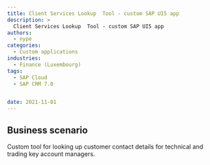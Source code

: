 ```yaml
---
title: Client Services Lookup  Tool - custom SAP UI5 app
description: >
  Client Services Lookup  Tool - custom SAP UI5 app
authors:
  - nype
categories:
  - Custom applications
industries:
  - Finance (Luxembourg)
tags:
  - SAP Cloud
  - SAP CRM 7.0


date: 2021-11-01
---
```


<!-- more -->

## Business scenario

Custom tool for looking up customer contact details for technical and trading key account managers.